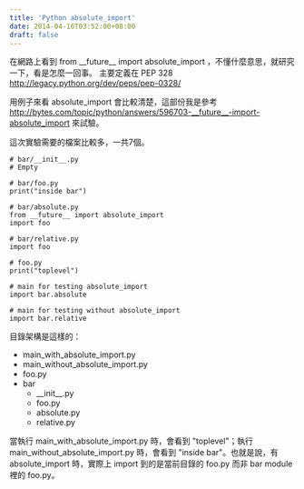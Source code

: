 ```yaml
---
title: 'Python absolute_import'
date: 2014-04-16T03:52:00+08:00
draft: false
---
```

在網路上看到 from \_\_future\_\_ import absolute_import ，不懂什麼意思，就研究一下，看是怎麼一回事。
主要定義在 PEP 328 http://legacy.python.org/dev/peps/pep-0328/

用例子來看 absolute_import 會比較清楚，這部份我是參考 http://bytes.com/topic/python/answers/596703-__future__-import-absolute_import 來試驗。

這次實驗需要的檔案比較多，一共7個。

```
# bar/__init__.py
# Empty
```

```
# bar/foo.py
print("inside bar")
```

```
# bar/absolute.py
from __future__ import absolute_import
import foo
```

```
# bar/relative.py
import foo
```

```
# foo.py
print("toplevel")
```

```
# main for testing absolute_import
import bar.absolute
```

```
# main for testing without absolute_import
import bar.relative
```

目錄架構是這樣的：
 * main_with_absolute_import.py
 * main_without_absolute_import.py
 * foo.py
 * bar
   * \_\_init\_\_.py
   * foo.py
   * absolute.py
   * relative.py

當執行 main_with_absolute_import.py 時，會看到 "toplevel"；執行 main_without_absolute_import.py 時，會看到 "inside bar"。也就是說，有 absolute_import 時，實際上 import 到的是當前目錄的 foo.py 而非 bar module 裡的 foo.py。